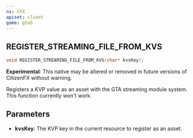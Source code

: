 ```yaml
---
ns: CFX
apiset: client
game: gta5
---
```

## REGISTER_STREAMING_FILE_FROM_KVS

```c
void REGISTER_STREAMING_FILE_FROM_KVS(char* kvsKey);
```

**Experimental**: This native may be altered or removed in future versions of CitizenFX without warning.

Registers a KVP value as an asset with the GTA streaming module system. This function currently won't work.

## Parameters
* **kvsKey**: The KVP key in the current resource to register as an asset.